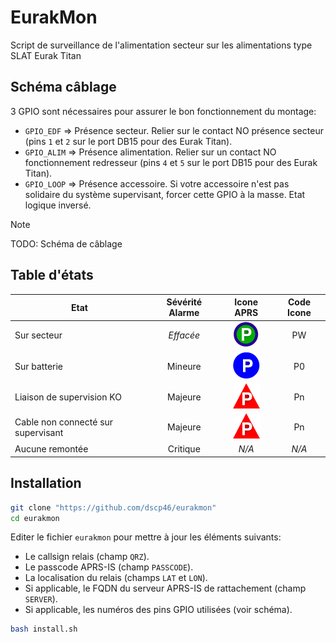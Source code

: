 # EurakMon
Script de surveillance de l'alimentation secteur sur les alimentations type SLAT Eurak Titan

## Schéma câblage

3 GPIO sont nécessaires pour assurer le bon fonctionnement du montage:
  - `GPIO_EDF` => Présence secteur. Relier sur le contact NO présence secteur (pins `1` et `2` sur le port DB15 pour des Eurak Titan).
  - `GPIO_ALIM` => Présence alimentation. Relier sur un contact NO fonctionnement redresseur (pins `4` et `5` sur le port DB15 pour des Eurak Titan).
  - `GPIO_LOOP` => Présence accessoire. Si votre accessoire n'est pas solidaire du système supervisant, forcer cette GPIO à la masse. Etat logique inversé.

> [!NOTE]
> TODO: Schéma de câblage

## Table d'états

| Etat | Sévérité Alarme | Icone APRS | Code Icone | 
| --- | :---: | :---: | :---: |
| Sur secteur | *Effacée* | ![Aprs Icon PW](pic/aprs-ok.png) | PW |
| Sur batterie | Mineure | ![Aprs Icon P0](pic/aprs-bat.png) | P0 |
| Liaison de supervision KO | Majeure | ![Aprs Icon Pn](pic/aprs-maj.png) | Pn |
| Cable non connecté sur supervisant | Majeure | ![Aprs Icon Pn](pic/aprs-maj.png) | Pn |
| Aucune remontée | Critique | *N/A* | *N/A* |

## Installation

```bash
git clone "https://github.com/dscp46/eurakmon"
cd eurakmon
```

Editer le fichier `eurakmon` pour mettre à jour les éléments suivants:
  * Le callsign relais (champ `QRZ`).
  * Le passcode APRS-IS (champ `PASSCODE`).
  * La localisation du relais (champs `LAT` et `LON`).
  * Si applicable, le FQDN du serveur APRS-IS de rattachement (champ `SERVER`).
  * Si applicable, les numéros des pins GPIO utilisées (voir schéma).

```bash
bash install.sh
```
